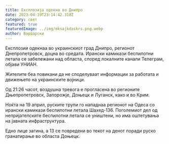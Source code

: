 ```yaml
---
title: Експлозија одекна во Днипро
date: 2023-04-19T23:14:42.318Z
category: свет
featured: true
featuredImage: ../img/mksajkdaskrs.png.webp
author: Вардарски
---
```


Експлозии одекнаа во украинскиот град Днипро, регионот Днепропетровск, доцна во средата. Ирански камикази беспилотни летала се забележани над областа, според локалните канали Телеграм, објави УНИАН.

Жителите беа повикани да не споделуваат информации за работата и движењето на украинските војници.

Од 21:26 часот, воздушна тревога е прогласена во регионите Дњепропетровск, Запорожје, Доњецк и Луганск, како и во Крим.

Ноќта на 19 април, руските трупи го нападнаа регионот на Одеса со ирански камикази беспилотни летала Шахед-136. Поголемиот дел од непријателските беспилотни летала се уништени, но има оштетувања на јавната инфраструктура.

Едно лице загина, а 13 се повредени во текот на денот поради руско гранатирање во областа Доњецк.
